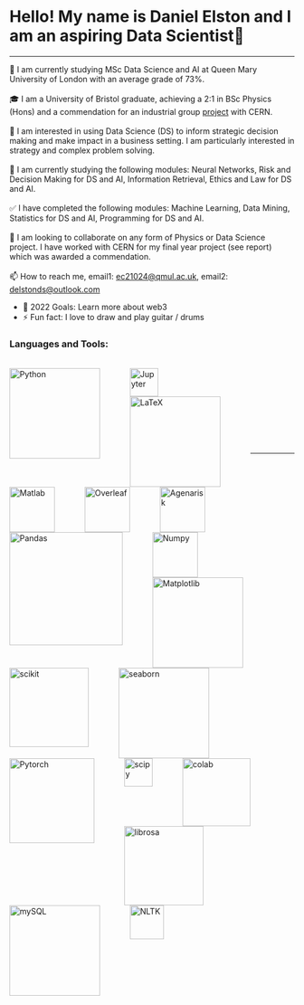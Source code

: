 # Hello! My name is Daniel Elston and I am an aspiring Data Scientist👋
---
👋 I am currently studying MSc Data Science and AI at Queen Mary University of London with an average grade of 73%.<br/>
<br/>
🎓 I am a University of Bristol graduate, achieving a 2:1 in BSc Physics (Hons) and a commendation for an industrial group [project][project] with CERN.<br/>
<br/>
👀 I am interested in using Data Science (DS) to inform strategic decision making and make impact in a business setting. I am particularly interested in strategy and complex problem solving.<br/>
<br/>
🌱 I am currently studying the following modules: Neural Networks, Risk and Decision Making for DS and AI, Information Retrieval, Ethics and Law for DS and AI.<br/>
<br/>
✅	I have completed the following modules: Machine Learning, Data Mining, Statistics for DS and AI, Programming for DS and AI.<br/>
<br/>
💞️ I am looking to collaborate on any form of Physics or Data Science project. I have worked with CERN for my final year project (see report) which was awarded a commendation.<br/><br/>
📫 How to reach me, email1: ec21024@qmul.ac.uk, email2: delstonds@outlook.com<br/>

- 🥅 2022 Goals: Learn more about web3
- ⚡ Fun fact: I love to draw and play guitar / drums

### Languages and Tools:<br/>
<br/>


<img align="left" alt="Python" width="160px" src="https://www.python.org/static/img/python-logo@2x.png" style="padding-right:50px;" />
<img align="left" alt="Jupyter" width="50px" src="https://upload.wikimedia.org/wikipedia/commons/thumb/3/38/Jupyter_logo.svg/883px-Jupyter_logo.svg.png" style="padding-right:50px;"/>
<img align="left" alt="LaTeX" width="160px" src="https://www.latex-project.org/img/latex-project-logo.svg" style="padding-right:50px;" /> 
<img align="left" alt="Matlab" width="80px" src="https://icon2.cleanpng.com/20180317/xde/kisspng-matlab-mathworks-simulink-statistical-parametric-m-toolbox-pictures-5aaccffea07310.9759914215212748786572.jpg" style="padding-right:50px;" />
<img align="left" alt="Overleaf" width="80px" src="https://images.ctfassets.net/nrgyaltdicpt/6qSXAo1CYEeBn5RkKLOR64/19c74bfb9a32772e353ff25c6f0070f5/ologo_square_colour_light_bg.png" style="padding-right:50px;" />
<img align="left" alt="Agenarisk" width="80px" src="https://static.wixstatic.com/media/8f9118_347167b760a6402d9b0030d67fab52db~mv2.png/v1/fill/w_570,h_77,al_c,usm_0.66_1.00_0.01,enc_auto/8f9118_347167b760a6402d9b0030d67fab52db~mv2.png" style="padding-right:50px;" />
<img align="left" alt="Pandas" width="200px" src="https://pandas.pydata.org/static/img/pandas_white.svg" style="padding-right:50px;"/> <br/>
<br/>

<img align="left" alt="Numpy" width="80px" src="https://numpy.org/images/logo.svg" style="padding-right:50px;"/>
<img align="left" alt="Matplotlib" width="160px" src="https://matplotlib.org/_static/images/logo2.svg" style="padding-right:50px;"/>
<img align="left" alt="scikit" width="140px" src="https://scikit-learn.org/stable/_static/scikit-learn-logo-small.png" style="padding-right:50px;"/>
<img align="left" alt="seaborn" width="160px" src="https://seaborn.pydata.org/_static/logo-wide-lightbg.svg" style="padding-right:50px;"/><br/>
<br/>

<img align="left" alt="Pytorch" width="150px" src="https://upload.wikimedia.org/wikipedia/commons/9/96/Pytorch_logo.png" style="padding-right:50px;"/>
<img align="left" alt="scipy" width="50px" src="https://docs.scipy.org/doc/scipy/_static/logo.svg" style="padding-right:50px;"/>
<img align="left" alt="colab" width="120px" src="https://upload.wikimedia.org/wikipedia/commons/thumb/d/d0/Google_Colaboratory_SVG_Logo.svg/1200px-Google_Colaboratory_SVG_Logo.svg.png" style="padding-right:50px;" />
<img align="left" alt="librosa" width="140px" src="https://librosa.org/doc/latest/_static/librosa_logo_text.svg" style="padding-right:50px;" /><br/>
<br/>

<img align="left" alt="mySQL" width="160px" src="https://download.logo.wine/logo/MySQL/MySQL-Logo.wine.png" style="padding-right:50px;" />
<img align="left" alt="NLTK" width="60px" src="https://miro.medium.com/max/592/1*5dQO7LHrsy3lIi2d0bgRLw.png" style="padding-right:50px;" />








<br />
<br />

---

</details>

[project]: https://github.com/Daniel-Elston/LHC-Particle-Beam-Detection-for-CERN.git
